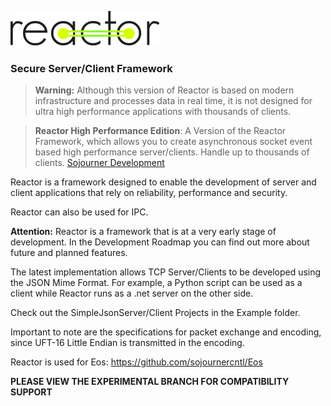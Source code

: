 ![](https://raw.githubusercontent.com/SojournerDevelopment/Reactor/master/Doc/reactor.svg?sanitize=true)

### Secure Server/Client Framework

> **Warning:** Although this version of Reactor is based on modern infrastructure and processes data in real time, it is not designed for ultra high performance applications with thousands of clients.

> **Reactor High Performance Edition**: A Version of the Reactor Framework, which allows you to create asynchronous socket event based high performance server/clients. Handle up to thousands of clients. [Sojourner Development](https://sojourner.dev)


Reactor is a framework designed to enable the development of server and client applications that rely on reliability, performance and security.

Reactor can also be used for IPC.

**Attention:** Reactor is a framework that is at a very early stage of development. In the Development Roadmap you can find out more about future and planned features.

The latest implementation allows TCP Server/Clients to be developed using the JSON Mime Format. For example, a Python script can be used as a client while Reactor runs as a .net server on the other side.

Check out the SimpleJsonServer/Client Projects in the Example folder.

Important to note are the specifications for packet exchange and encoding, since UFT-16 Little Endian is transmitted in the encoding.

Reactor is used for Eos: https://github.com/sojournercntl/Eos

**PLEASE VIEW THE EXPERIMENTAL BRANCH FOR COMPATIBILITY SUPPORT**
